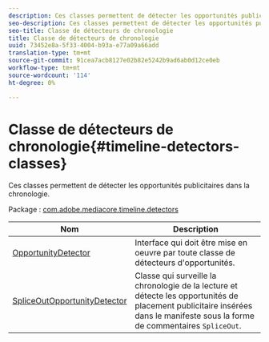 ```yaml
---
description: Ces classes permettent de détecter les opportunités publicitaires dans la chronologie.
seo-description: Ces classes permettent de détecter les opportunités publicitaires dans la chronologie.
seo-title: Classe de détecteurs de chronologie
title: Classe de détecteurs de chronologie
uuid: 73452e8a-5f33-4004-b93a-e77a09a66add
translation-type: tm+mt
source-git-commit: 91cea7acb8127e02b82e5242b9ad6ab0d12ce0eb
workflow-type: tm+mt
source-wordcount: '114'
ht-degree: 0%

---
```



# Classe de détecteurs de chronologie{#timeline-detectors-classes}

Ces classes permettent de détecter les opportunités publicitaires dans la chronologie.

Package : [com.adobe.mediacore.timeline.detectors](https://help.adobe.com/en_US/primetime/api/psdk/asdoc-dhls_1.4/com/adobe/mediacore/timeline/detectors/package-detail.html)

| Nom | Description |
|---|---|
| [OpportunityDetector](https://help.adobe.com/en_US/primetime/api/psdk/asdoc-dhls_1.4/com/adobe/mediacore/timeline/detectors/OpportunityDetector.html) | Interface qui doit être mise en oeuvre par toute classe de détecteurs d&#39;opportunités. |
| [SpliceOutOpportunityDetector](https://help.adobe.com/en_US/primetime/api/psdk/asdoc-dhls_1.4/com/adobe/mediacore/timeline/detectors/SpliceOutOpportunityDetector.html) | Classe qui surveille la chronologie de la lecture et détecte les opportunités de placement publicitaire insérées dans le manifeste sous la forme de commentaires `SpliceOut`. |